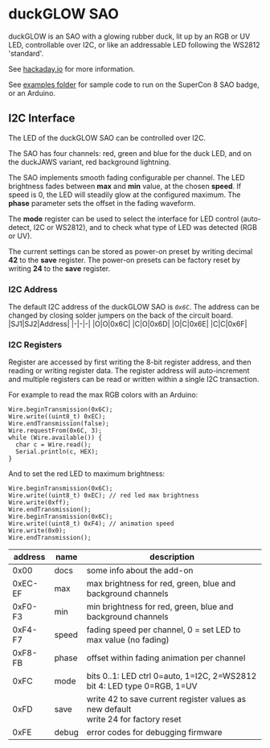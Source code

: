 # duckGLOW SAO

duckGLOW is an SAO with a glowing rubber duck, lit up by an RGB or UV LED,
controllable over I2C, or like an addressable LED following the WS2812
'standard'.

See [hackaday.io](https://hackaday.io/project/198918-duckglow-sao) for more
information.

See [examples folder](./examples) for sample code to run on the SuperCon 8
SAO badge, or an Arduino.

## I2C Interface

The LED of the duckGLOW SAO can be controlled over I2C. 

The SAO has four channels: red, green and blue for the duck LED, and on the
duckJAWS variant, red background lightning.

The SAO implements smooth fading configurable per channel. The LED brightness
fades between **max** and **min** value, at the chosen **speed**. If speed is 0,
the LED will steadily glow at the configured maximum. The **phase** parameter
sets the offset in the fading waveform.

The **mode** register can be used to select the interface for LED control
(auto-detect, I2C or WS2812), and to check what type of LED was detected
(RGB or UV). 

The current settings can be stored as power-on preset by writing decimal
**42** to the **save** register. The power-on presets can be factory reset by
writing **24** to the **save** register.

### I2C Address

The default I2C address of the duckGLOW SAO is *`0x6C`*. The address can be 
changed by closing solder jumpers on the back of the circuit board. 
|SJ1|SJ2|Address|
|-|-|-|
|O|O|0x6C|
|C|O|0x6D|
|O|C|0x6E|
|C|C|0x6F|

### I2C Registers

Register are accessed by first writing the 8-bit register address, and then
reading or writing register data. The register address will auto-increment
and multiple registers can be read or written within a single I2C transaction. 

For example to read the max RGB colors with an Arduino:
```
Wire.beginTransmission(0x6C);
Wire.write((uint8_t) 0xEC);
Wire.endTransmission(false);
Wire.requestFrom(0x6C, 3);
while (Wire.available()) {
  char c = Wire.read();
  Serial.println(c, HEX);
}
```

And to set the red LED to maximum brightness:

```
Wire.beginTransmission(0x6C);
Wire.write((uint8_t) 0xEC); // red led max brightness
Wire.write(0xff);
Wire.endTransmission();
Wire.beginTransmission(0x6C);
Wire.write((uint8_t) 0xF4); // animation speed
Wire.write(0x0);
Wire.endTransmission();
```

|address|name|description|
|-|-|-|
|0x00| docs | some info about the add-on |
|0xEC-EF | max | max brightness for red, green, blue and background channels |
|0xF0-F3| min | min brightness for red, green, blue and background  channels |
|0xF4-F7| speed | fading speed per channel, 0 = set LED to max value (no fading) |
|0xF8-FB| phase | offset within fading animation per channel |
|0xFC| mode | bits 0..1: LED ctrl 0=auto, 1=I2C, 2=WS2812<br>bit 4: LED type 0=RGB, 1=UV |
|0xFD| save | write 42 to save current register values as new default<br>write 24 for factory reset |
|0xFE| debug | error codes for debugging firmware |

